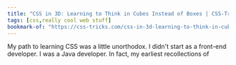 ```yaml
---
title: "CSS in 3D: Learning to Think in Cubes Instead of Boxes | CSS-Tricks"
tags: [css,really cool web stuff]
bookmark-of: "https://css-tricks.com/css-in-3d-learning-to-think-in-cubes-instead-of-boxes/"
---
```

My path to learning CSS was a little unorthodox. I didn't start as a front-end developer. I was a Java developer. In fact, my earliest recollections of